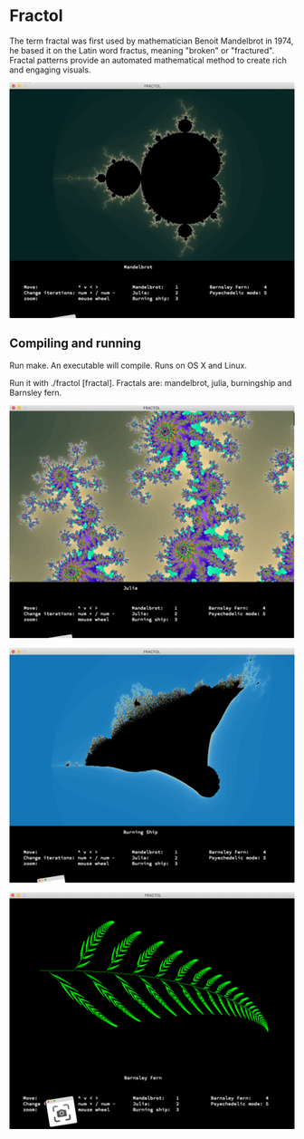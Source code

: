 # Fractol

The term fractal was first used by mathematician Benoit Mandelbrot in 1974,
he based it on the Latin word fractus, meaning "broken" or "fractured".
Fractal patterns provide an automated mathematical method to create
rich and engaging visuals.

![alt text](https://github.com/NikoGardziella/Fractol/blob/main/Screen%20Shot%202022-10-26%20at%2010.04.31.png?raw=true)


## Compiling and running

Run make. An executable will compile. Runs on OS X and Linux.

Run it with ./fractol [fractal]. Fractals are: mandelbrot, julia, burningship and Barnsley fern.

![alt text](https://github.com/NikoGardziella/Fractol/blob/main/Screen%20Shot%202022-10-26%20at%2010.05.26.png?raw=true)

![alt text](https://github.com/NikoGardziella/Fractol/blob/main/Screen%20Shot%202022-10-26%20at%2010.06.02.png?raw=true)

![alt text](https://github.com/NikoGardziella/Fractol/blob/main/Screen%20Shot%202022-10-26%20at%2010.06.36.png?raw=true)
